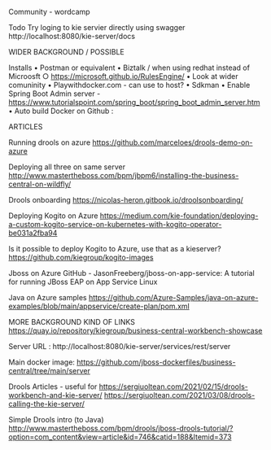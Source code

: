 
Community - wordcamp

Todo
	Try loging to kie servier directly using swagger
	http://localhost:8080/kie-server/docs
	

WIDER BACKGROUND / POSSIBLE

Installs
• Postman or equivalent
• Biztalk / when using redhat instead of Microosft
	○ https://microsoft.github.io/RulesEngine/
• Look at wider comuninity
• Playwithdocker.com  - can use to host?
• Sdkman
• Enable Spring Boot Admin server - https://www.tutorialspoint.com/spring_boot/spring_boot_admin_server.htm
• Auto build Docker on Github :


ARTICLES


Running drools on azure
https://github.com/marceloes/drools-demo-on-azure

Deploying all three on same server
http://www.mastertheboss.com/bpm/jbpm6/installing-the-business-central-on-wildfly/


Drools onboarding
https://nicolas-heron.gitbook.io/droolsonboarding/

Deploying Kogito on Azure
https://medium.com/kie-foundation/deploying-a-custom-kogito-service-on-kubernetes-with-kogito-operator-be031a2fba94

Is it possible to deploy Kogito to Azure, use that as a kieserver?
https://github.com/kiegroup/kogito-images


Jboss on Azure
GitHub - JasonFreeberg/jboss-on-app-service: A tutorial for running JBoss EAP on App Service Linux

Java on Azure samples
https://github.com/Azure-Samples/java-on-azure-examples/blob/main/appservice/create-plan/pom.xml


MORE BACKGROUND KIND OF LINKS
https://quay.io/repository/kiegroup/business-central-workbench-showcase

Server URL : http://localhost:8080/kie-server/services/rest/server

Main docker image: https://github.com/jboss-dockerfiles/business-central/tree/main/server



Drools Articles - useful for 
https://sergiuoltean.com/2021/02/15/drools-workbench-and-kie-server/
https://sergiuoltean.com/2021/03/08/drools-calling-the-kie-server/



Simple Drools  intro (to Java)
http://www.mastertheboss.com/bpm/drools/jboss-drools-tutorial/?option=com_content&view=article&id=746&catid=188&Itemid=373




